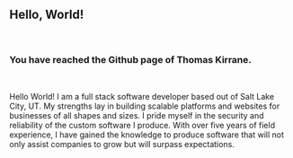 <h2>Hello, World!</h2><br>
<h3>You have reached the Github page of Thomas Kirrane.</h3><br>
<p>Hello World! I am a full stack software developer based out of Salt Lake City, UT. My strengths lay in building scalable platforms and websites for businesses of all shapes and sizes. I pride myself in the security and reliability of the custom software I produce. With over five years of field experience, I have gained the knowledge to produce software that will not only assist companies to grow but will surpass expectations.</p>

